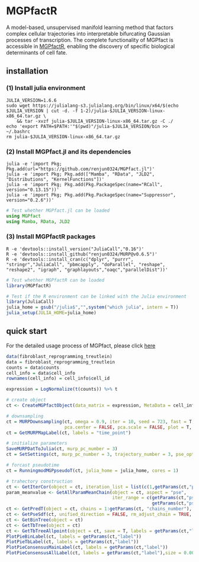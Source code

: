 
<!-- <br><img src="test/logo.png" align="right" width="300"/> -->
# MGPfactR

A model-based, unsupervised manifold learning method that factors complex cellular trajectories into interpretable bifurcating Gaussian processes of transcription. The complete functionality of MGPfact is accessible in [MGPfactR](https://github.com/renjun0324/MGPfactR), enabling the discovery of specific biological determinants of cell fate.

## installation

### (1) Install julia environment

```shell
JULIA_VERSION=1.6.6
sudo wget https://julialang-s3.julialang.org/bin/linux/x64/$(echo $JULIA_VERSION | cut -d. -f 1-2)/julia-$JULIA_VERSION-linux-x86_64.tar.gz \
    && tar -xvzf julia-$JULIA_VERSION-linux-x86_64.tar.gz -C ./ 
echo 'export PATH=$PATH:'"$(pwd)"/julia-$JULIA_VERSION/bin >> ~/.bashrc
rm julia-$JULIA_VERSION-linux-x86_64.tar.gz
```

### (2) Install MGPfact.jl and its dependencies

```shell
julia -e 'import Pkg; Pkg.add(url="https://github.com/renjun0324/MGPfact.jl")'
julia -e 'import Pkg; Pkg.add(["Mamba", "RData", "JLD2", "Distributions", "KernelFunctions"])'
julia -e 'import Pkg; Pkg.add(Pkg.PackageSpec(name="RCall", version="0.13.15"))'
julia -e 'import Pkg; Pkg.add(Pkg.PackageSpec(name="Suppressor", version="0.2.6"))'
```

```julia
# Test whether MGPfact.jl can be loaded
using MGPfact
using Mamba, RData, JLD2
```

### (3) Install MGPfactR packages

```shell
R -e 'devtools::install_version("JuliaCall","0.16")'
R -e 'devtools::install_github("renjun0324/MURP@v0.6.5")'
R -e 'devtools::install_cran(c("dplyr", "purrr", "stringr","JuliaCall", "pbmcapply", "doParallel", "reshape", "reshape2", "igraph", "graphlayouts","oaqc","parallelDist"))'
```

```r
# Test whether MGPfactR can be loaded
library(MGPfactR)

# Test if the R environment can be linked with the Julia environment
library(JuliaCall)
julia_home = gsub("/julia$","",system("which julia", intern = T))
julia_setup(JULIA_HOME=julia_home)
```

## quick start
For the detailed usage process of MGPfact, please click [here](https://github.com/renjun0324/MGPfactR/blob/master/vignettes/workflow.Rmd)
```r
data(fibroblast_reprogramming_treutlein)
data = fibroblast_reprogramming_treutlein
counts = data$counts
cell_info = data$cell_info
rownames(cell_info) = cell_info$cell_id

expression = LogNormalize(t(counts)) %>% t

# create object
ct <- CreateMGPfactObject(data_matrix = expression, MetaData = cell_info)

# downsampling
ct = MURPDownsampling(ct, omega = 0.9, iter = 10, seed = 723, fast = T, cores = 1,
                      pca.center = FALSE, pca.scale = FALSE, plot = T, max_murp = 20)
ct = GetMURPMapLabel(ct, labels = "time_point")

# initialize parameters
SaveMURPDatToJulia(ct, murp_pc_number = 3)
ct = SetSettings(ct, murp_pc_number = 3, trajectory_number = 3, pse_optim_iterations = 100, start_murp = 999)

# forcast pseudotime
ct = RunningmodMGPpseudoT(ct, julia_home = julia_home, cores = 1)

# trahectory construction
ct <- GetIterCor(object = ct, iteration_list = list(c(1,getParams(ct,"pse_optim_iterations"))))
param_meanvalue <- GetAllParamMeanChain(object = ct, aspect = "pse", 
                                        iter_range = c(getParams(ct,"pse_optim_iterations"), 
                                                       getParams(ct,"pse_optim_iterations")))
ct <- GetPredT(object = ct, chains = 1:getParams(ct, "chains_number"), adjust = F, filter_chain = F, mean_th = 0)
ct <- GetPseSdf(ct, unified_direction = FALSE, rm_adjust_chain = TRUE, param_meanvalue = param_meanvalue)
ct <- GetBinTree(object = ct)
ct <- GetTbTree(object = ct)
ct <- GetTbTreeAllpoint(object = ct, save = T, labels = getParams(ct,"label"))
PlotPieBinLabel(ct, labels = getParams(ct,"label"))
PlotPieTbLabel(ct, labels = getParams(ct,"label"))
PlotPieConsensusMainLabel(ct, labels = getParams(ct,"label"))
PlotPieConsensusAllLabel(ct, labels = getParams(ct,"label"),size = 0.005)

```






